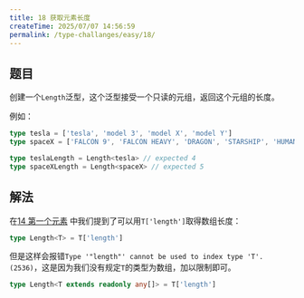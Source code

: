 ```yaml
---
title: 18 获取元素长度
createTime: 2025/07/07 14:56:59
permalink: /type-challanges/easy/18/
---
```


## 题目

创建一个`Length`泛型，这个泛型接受一个只读的元组，返回这个元组的长度。

例如：

```ts
type tesla = ['tesla', 'model 3', 'model X', 'model Y']
type spaceX = ['FALCON 9', 'FALCON HEAVY', 'DRAGON', 'STARSHIP', 'HUMAN SPACEFLIGHT']

type teslaLength = Length<tesla> // expected 4
type spaceXLength = Length<spaceX> // expected 5
```

## 解法

在[14 第一个元素](/type-challanges/easy/14/) 中我们提到了可以用`T['length']`取得数组长度：

```ts
type Length<T> = T['length']
```

但是这样会报错`Type '"length"' cannot be used to index type 'T'.(2536)`，这是因为我们没有规定`T`的类型为数组，加以限制即可。

```ts
type Length<T extends readonly any[]> = T['length']
```